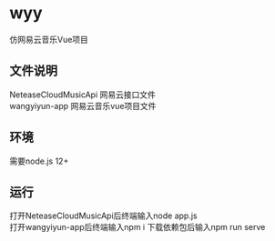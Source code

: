 # wyy
仿网易云音乐Vue项目
## 文件说明
NeteaseCloudMusicApi 网易云接口文件  
wangyiyun-app 网易云音乐vue项目文件
## 环境
需要node.js 12+ 
## 运行
打开NeteaseCloudMusicApi后终端输入node app.js  
打开wangyiyun-app后终端输入npm i 下载依赖包后输入npm run serve

